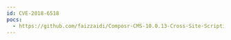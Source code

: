 ```yaml
---
id: CVE-2018-6518
pocs:
  - https://github.com/faizzaidi/Composr-CMS-10.0.13-Cross-Site-Scripting-XSS
---
```

